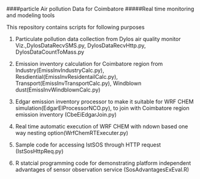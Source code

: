 ####particle Air pollution Data for Coimbatore
#####Real time monitoring and modeling tools

This repository contains scripts for following purposes

1. Particulate pollution data collection from Dylos air quality monitor Viz.,DylosDataRecvSMS.py, DylosDataRecvHttp.py, DylosDataCountToMass.py

1. Emission inventory calculation for Coimbatore region from Industry(EmissInvIndustryCalc.py), Resdiential(EmissInvResidentailCalc.py), Transport(EmissInvTransportCalc.py), Windblown dust(EmissInvWindblownCalc.py)

1. Edgar emission inventory processor to make it suitable for WRF CHEM simulation(EdgarEIProcessorNCO.py), to join with Coimbatore region emission inventory (CbeEiEdgarJoin.py)

1. Real time automatic execution of WRF CHEM with ndown based one way nesting option(WrfChemRTExecuter.py)

1. Sample code for accessing IstSOS through HTTP request (IstSosHttpReq.py)

1. R statcial programming code for demonstrating platform independent advantages of sensor observation service (SosAdvantagesExEval.R)